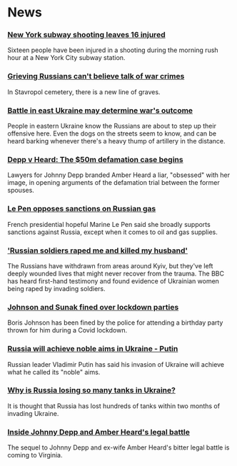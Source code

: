 # News
### [New York subway shooting leaves 16 injured](https://www.bbc.com/news/world-us-canada-61082792)
Sixteen people have been injured in a shooting during the morning rush hour at a New York City subway station.
### [Grieving Russians can't believe talk of war crimes](https://www.bbc.com/news/world-europe-61073897)
In Stavropol cemetery, there is a new line of graves.
### [Battle in east Ukraine may determine war's outcome](https://www.bbc.com/news/world-europe-61080476)
People in eastern Ukraine know the Russians are about to step up their offensive here. Even the dogs on the streets seem to know, and can be heard barking whenever there's a heavy thump of artillery in the distance. 
### [Depp v Heard: The $50m defamation case begins](https://www.bbc.com/news/world-us-canada-61082790)
Lawyers for Johnny Depp branded Amber Heard a liar, "obsessed" with her image, in opening arguments of the defamation trial between the former spouses.
### [Le Pen opposes sanctions on Russian gas](https://www.bbc.com/news/world-europe-61073894)
French presidential hopeful Marine Le Pen said she broadly supports sanctions against Russia, except when it comes to oil and gas supplies.
### ['Russian soldiers raped me and killed my husband'](https://www.bbc.com/news/world-europe-61071243)
The Russians have withdrawn from areas around Kyiv, but they've left deeply wounded lives that might never recover from the trauma. The BBC has heard first-hand testimony and found evidence of Ukrainian women being raped by invading soldiers.
### [Johnson and Sunak fined over lockdown parties](https://www.bbc.com/news/uk-politics-61083402)
Boris Johnson has been fined by the police for attending a birthday party thrown for him during a Covid lockdown. 
### [Russia will achieve noble aims in Ukraine - Putin](https://www.bbc.com/news/world-europe-61077648)
Russian leader Vladimir Putin has said his invasion of Ukraine will achieve what he called its "noble" aims. 
### [Why is Russia losing so many tanks in Ukraine?](https://www.bbc.com/news/world-61021388)
It is thought that Russia has lost hundreds of tanks within two months of invading Ukraine.
### [Inside Johnny Depp and Amber Heard's legal battle](https://www.bbc.com/news/world-us-canada-61070988)
The sequel to Johnny Depp and ex-wife Amber Heard's bitter legal battle is coming to Virginia. 
